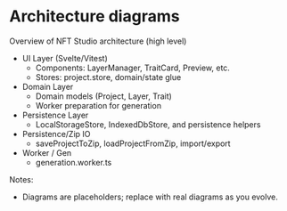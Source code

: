 # Architecture diagrams

Overview of NFT Studio architecture (high level)

- UI Layer (Svelte/Vitest)
  - Components: LayerManager, TraitCard, Preview, etc.
  - Stores: project.store, domain/state glue
- Domain Layer
  - Domain models (Project, Layer, Trait)
  - Worker preparation for generation
- Persistence Layer
  - LocalStorageStore, IndexedDbStore, and persistence helpers
- Persistence/Zip IO
  - saveProjectToZip, loadProjectFromZip, import/export
- Worker / Gen
  - generation.worker.ts

Notes:
- Diagrams are placeholders; replace with real diagrams as you evolve.
